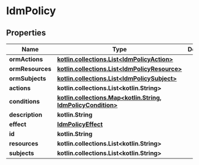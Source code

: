 
# IdmPolicy

## Properties
| Name | Type | Description | Notes |
| ------------ | ------------- | ------------- | ------------- |
| **ormActions** | [**kotlin.collections.List&lt;IdmPolicyAction&gt;**](IdmPolicyAction.md) |  |  [optional] |
| **ormResources** | [**kotlin.collections.List&lt;IdmPolicyResource&gt;**](IdmPolicyResource.md) |  |  [optional] |
| **ormSubjects** | [**kotlin.collections.List&lt;IdmPolicySubject&gt;**](IdmPolicySubject.md) |  |  [optional] |
| **actions** | **kotlin.collections.List&lt;kotlin.String&gt;** |  |  [optional] |
| **conditions** | [**kotlin.collections.Map&lt;kotlin.String, IdmPolicyCondition&gt;**](IdmPolicyCondition.md) |  |  [optional] |
| **description** | **kotlin.String** |  |  [optional] |
| **effect** | [**IdmPolicyEffect**](IdmPolicyEffect.md) |  |  [optional] |
| **id** | **kotlin.String** |  |  [optional] |
| **resources** | **kotlin.collections.List&lt;kotlin.String&gt;** |  |  [optional] |
| **subjects** | **kotlin.collections.List&lt;kotlin.String&gt;** |  |  [optional] |
